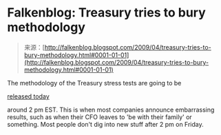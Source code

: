 <!--yml
category: 未分类
date: 2024-05-12 22:06:13
-->

# Falkenblog: Treasury tries to bury methodology

> 来源：[http://falkenblog.blogspot.com/2009/04/treasury-tries-to-bury-methodology.html#0001-01-01](http://falkenblog.blogspot.com/2009/04/treasury-tries-to-bury-methodology.html#0001-01-01)

The methodology of the Treasury stress tests are going to be

[released today](http://www.wkowtv.com/Global/story.asp?S=10242377&nav=menu1362_2)

around 2 pm EST. This is when most companies announce embarrassing results, such as when their CFO leaves to 'be with their family' or something. Most people don't dig into new stuff after 2 pm on Friday.